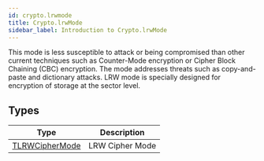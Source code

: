 ```yaml
---
id: crypto.lrwmode
title: Crypto.lrwMode
sidebar_label: Introduction to Crypto.lrwMode
---
```



This mode is less susceptible to attack or being compromised than other current techniques such as Counter-Mode encryption or Cipher Block Chaining (CBC) encryption.
The mode addresses threats such as copy-and-paste and dictionary attacks. LRW mode is specially designed for encryption of storage at the sector level.


## Types
| Type | Description |
|---|---|
| [TLRWCipherMode](../../crypto/crypto.lrwmode/tlrwciphermode) | LRW Cipher Mode |

